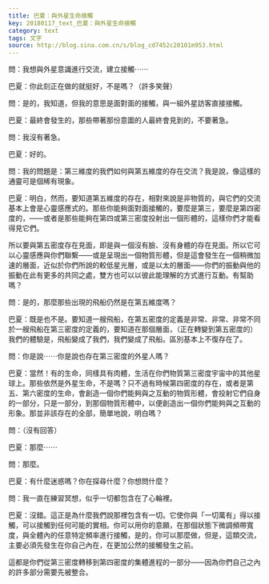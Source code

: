 ```yaml
---
title: 巴夏：與外星生命接觸
key: 20180117_text_巴夏：與外星生命接觸
category: text
tags: 文字
source: http://blog.sina.com.cn/s/blog_cd7452c20101m953.html
---
```


問：我想與外星意識進行交流，建立接觸⋯⋯

巴夏：你此刻正在做的就挺好，不是嗎？（許多笑聲）

問：是的，我知道，但我的意思是面對面的接觸，與一組外星訪客直接接觸。

巴夏：最終會發生的，那些帶著那份意圖的人最終會見到的，不要著急。

問：我沒有著急。

巴夏：好的。

問：我的問題是：第三維度的我們如何與第五維度的存在交流？我是說，像這樣的通靈可是個稀有現象。

巴夏：明白，然而，要知道第五維度的存在，相對來說是非物質的，與它們的交流基本上會是心靈感應式的。那些你能夠面對面接觸的，要麼是第三，要麼是第四密度的，——或者是那些能夠在第四或第三密度投射出一個形體的，這樣你們才能看得見它們。

所以要與第五密度存在見面，即是與一個沒有臉、沒有身體的存在見面。所以它可以心靈感應與你們聯繫——或是呈現出一個物質形體，但是這會發生在一個稍微加速的層面，近似於你們所說的較低星光層，或是以太的層面——你們的振動與他的振動在此有更多的共同之處，雙方也可以以彼此能理解的方式進行互動。有幫助嗎？

問：是的，那麼那些出現的飛船仍然是在第五維度嗎？

巴夏：既是也不是。要知道一艘飛船，在第五密度的定義是非常、非常、非常不同於一艘飛船在第三密度的定義的，要知道在那個層面，（正在轉變到第五密度的）我們的體驗是，飛船變成了我們，我們變成了飛船。區別基本上不復存在了。

問：你是說⋯⋯你是說也存在第三密度的外星人嗎？

巴夏：當然！有的生命，同樣具有肉體，生活在你們物質第三密度宇宙中的其他星球上。那些依然是外星生命，不是嗎？只不過有時候第四密度的存在，或者是第五、第六密度的生命，會創造一個你們能夠與之互動的物質形體，會投射它們自身的一部分，只是一部分，到那個物質形體中，以便創造出一個你們能夠與之互動的形象。那並非該存在的全部，簡單地說，明白嗎？

問：（沒有回答）

巴夏：那麼⋯⋯

問：那麼。

巴夏：有什麼迷惑嗎？你在探尋什麼？你想問什麼？

問：我一直在練習冥想，似乎一切都包含在了心輪裡。

巴夏：沒錯。這正是為什麼我們說那裡包含有一切。它使你與「一切萬有」得以接觸，可以接觸到任何可能的實相。你可以用你的意願，在那個狀態下微調頻帶寬度，與全體內的任意特定頻率進行接觸，是的，你可以那麼做，但是，這類交流，主要必須先發生在你自己內在，在更加公然的接觸發生之前。

這都是你們從第三密度轉移到第四密度的集體進程的一部分——因為你們自己之內的許多部分需要先被整合。
